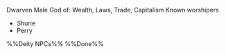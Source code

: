 Dwarven Male
God of: Wealth, Laws, Trade, Capitalism
Known worshipers
- Shurie
- Perry

%%Deity NPCs%%
%%Done%%
